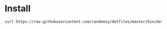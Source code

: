 # Install

```bash
curl https://raw.githubusercontent.com/randomzy/dotfiles/master/bin/dotfiles-bootstrap | bash
```